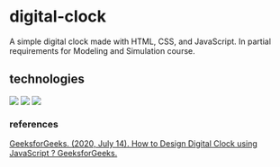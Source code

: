 # digital-clock
A simple digital clock made with HTML, CSS, and JavaScript. In partial requirements for Modeling and Simulation course.

## technologies
<img align="top" src="https://img.shields.io/badge/HTML5-E34F26?style=for-the-badge&logo=html5&logoColor=white" />
<img align="top" src="https://img.shields.io/badge/CSS3-1572B6?style=for-the-badge&logo=css3&logoColor=white" />
<img align="top" src="https://img.shields.io/badge/JavaScript-F7DF1E?style=for-the-badge&logo=JavaScript&logoColor=333" />

### references
[GeeksforGeeks. (2020, July 14). How to Design Digital Clock using JavaScript ? GeeksforGeeks.](https://www.geeksforgeeks.org/how-to-design-digital-clock-using-javascript/)